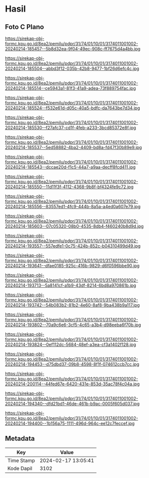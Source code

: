 # Hasil

## Foto C Plano

https://sirekap-obj-formc.kpu.go.id/8ea2/pemilu/pdpr/31/74/01/10/01/3174011001002-20240214-185457--5b8d32ea-9f04-49ec-908c-ff7675d4a4bb.jpg

https://sirekap-obj-formc.kpu.go.id/8ea2/pemilu/pdpr/31/74/01/10/01/3174011001002-20240214-185504--abbd3f12-035b-42b8-9477-1bf26d6efc4c.jpg

https://sirekap-obj-formc.kpu.go.id/8ea2/pemilu/pdpr/31/74/01/10/01/3174011001002-20240214-185514--ce5943a1-81f3-41a9-adea-73f889754fac.jpg

https://sirekap-obj-formc.kpu.go.id/8ea2/pemilu/pdpr/31/74/01/10/01/3174011001002-20240214-185524--f532e61d-d05c-40a5-bdfc-da7643be7d34.jpg

https://sirekap-obj-formc.kpu.go.id/8ea2/pemilu/pdpr/31/74/01/10/01/3174011001002-20240214-185530--f27afc37-cd1f-4feb-a233-3bcd85372e8f.jpg

https://sirekap-obj-formc.kpu.go.id/8ea2/pemilu/pdpr/31/74/01/10/01/3174011001002-20240214-185537--5ed58882-4ba2-4409-bd8a-fd47f30b89e9.jpg

https://sirekap-obj-formc.kpu.go.id/8ea2/pemilu/pdpr/31/74/01/10/01/3174011001002-20240214-185543--dccae20d-f1c5-44a7-a9aa-decff8fcd411.jpg

https://sirekap-obj-formc.kpu.go.id/8ea2/pemilu/pdpr/31/74/01/10/01/3174011001002-20240214-185550--11d11f3f-4112-4368-9b8f-bf4324fe9c72.jpg

https://sirekap-obj-formc.kpu.go.id/8ea2/pemilu/pdpr/31/74/01/10/01/3174011001002-20240214-185556--83557ed1-4fc9-444b-8a5a-a4ed0a607e79.jpg

https://sirekap-obj-formc.kpu.go.id/8ea2/pemilu/pdpr/31/74/01/10/01/3174011001002-20240214-185603--07c05320-08b0-4535-8db4-f460240b8d9d.jpg

https://sirekap-obj-formc.kpu.go.id/8ea2/pemilu/pdpr/31/74/01/10/01/3174011001002-20240214-193557--557edfe1-0c75-424b-852c-b04310499d49.jpg

https://sirekap-obj-formc.kpu.go.id/8ea2/pemilu/pdpr/31/74/01/10/01/3174011001002-20240214-193641--dfae0185-925c-416b-9829-d6f0596bbe90.jpg

https://sirekap-obj-formc.kpu.go.id/8ea2/pemilu/pdpr/31/74/01/10/01/3174011001002-20240214-193713--5a8141cf-a1b9-43df-8214-6bd8a970861b.jpg

https://sirekap-obj-formc.kpu.go.id/8ea2/pemilu/pdpr/31/74/01/10/01/3174011001002-20240214-193742--54b083b2-81b2-4e60-8af8-9ba438b9a117.jpg

https://sirekap-obj-formc.kpu.go.id/8ea2/pemilu/pdpr/31/74/01/10/01/3174011001002-20240214-193802--70a9c6e6-3cf5-4c65-a3b4-d98eeba6f70b.jpg

https://sirekap-obj-formc.kpu.go.id/8ea2/pemilu/pdpr/31/74/01/10/01/3174011001002-20240214-193824--0ef112dc-5684-48ef-a3ea-cf3a1402f128.jpg

https://sirekap-obj-formc.kpu.go.id/8ea2/pemilu/pdpr/31/74/01/10/01/3174011001002-20240214-194453--d75dbd37-09b8-4598-8f1f-074612ccb7cc.jpg

https://sirekap-obj-formc.kpu.go.id/8ea2/pemilu/pdpr/31/74/01/10/01/3174011001002-20240214-200114--44fed67e-6420-431e-853d-35ac78f4c04a.jpg

https://sirekap-obj-formc.kpu.go.id/8ea2/pemilu/pdpr/31/74/01/10/01/3174011001002-20240214-194340--dfd21bd1-46de-461b-b9ac-0005f605d037.jpg

https://sirekap-obj-formc.kpu.go.id/8ea2/pemilu/pdpr/31/74/01/10/01/3174011001002-20240214-194400--1b156a75-1111-496d-964c-ee12c7feccef.jpg


## Metadata

| Key        | Value               |
| ---------- | ------------------- |
| Time Stamp | 2024-02-17 13:05:41 |
| Kode Dapil | 3102                |



